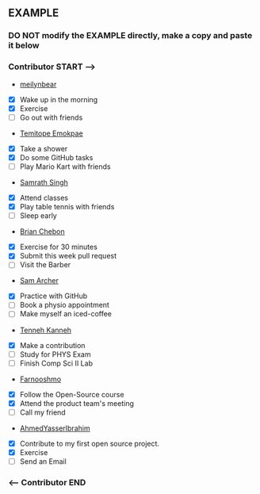 ## EXAMPLE
### DO NOT modify the EXAMPLE directly, make a copy and paste it below
### Contributor START -->
- [meilynbear](https://www.github.com/meilynbear)
- [X] Wake up in the morning
- [X] Exercise
- [ ] Go out with friends

- [Temitope Emokpae](https://github.com/temokpae3)
- [X] Take a shower
- [X] Do some GitHub tasks
- [ ] Play Mario Kart with friends

- [Samrath Singh](https://github.com/DSam327)
- [X] Attend classes
- [X] Play table tennis with friends
- [ ] Sleep early

- [Brian Chebon](https://github.com/Chebon-breezy)
- [X] Exercise for 30 minutes
- [X] Submit this week pull request
- [ ] Visit the Barber

- [Sam Archer](https://github.com/MxSamArcher)
- [X] Practice with GitHub
- [ ] Book a physio appointment
- [ ] Make myself an iced-coffee

- [Tenneh Kanneh](https://github.com/tennehkanneh)
- [X] Make a contribution
- [ ] Study for PHYS Exam  
- [ ] Finish Comp Sci II Lab

- [Farnooshmo](https://github.com/Farnooshmo)
- [X] Follow the Open-Source course
- [X] Attend the product team's meeting  
- [ ] Call my friend

- [AhmedYasserIbrahim](https://github.com/AhmedYasserIbrahim)
- [X] Contribute to my first open source project.
- [X] Exercise
- [ ] Send an Email
### <-- Contributor END
